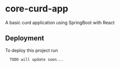 # core-curd-app

A basic curd application using SpringBoot with React

## Deployment

To deploy this project run

```bash
  TODO will update soon...
```

